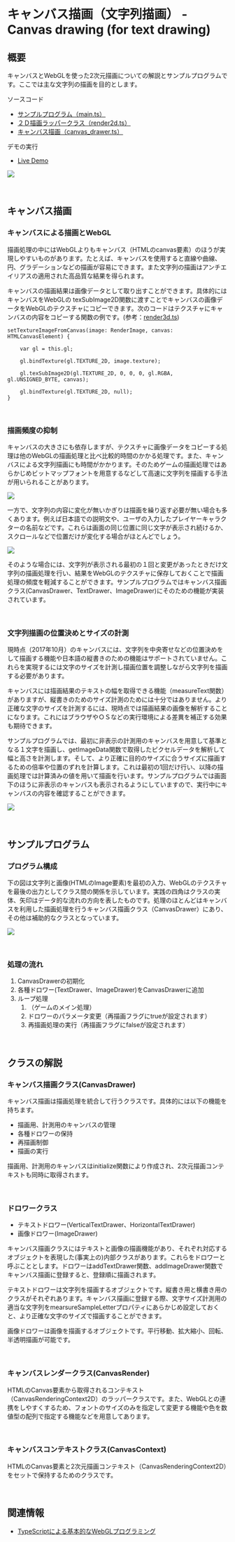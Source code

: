 # キャンバス描画（文字列描画） - Canvas drawing (for text drawing)

## 概要

キャンバスとWebGLを使った2次元描画についての解説とサンプルプログラムです。ここでは主な文字列の描画を目的とします。

ソースコード

- [サンプルプログラム（main.ts）](./main.ts)
- [２Ｄ描画ラッパークラス（render2d.ts）](../tips_core/render2d.ts)
- [キャンバス描画（canvas_drawer.ts）](../tips_core/canvas_drawer.ts)

デモの実行

- [Live Demo](https://warotarock.github.io/ptw_tips/tips/canvas_drawing/)

![](./canvas_drawing_fig001.png)

<br />

## キャンバス描画

### キャンバスによる描画とWebGL

描画処理の中にはWebGLよりもキャンバス（HTMLのcanvas要素）のほうが実現しやすいものがあります。たとえば、キャンバスを使用すると直線や曲線、円、グラデーションなどの描画が容易にできます。また文字列の描画はアンチエイリアスの適用された高品質な結果を得られます。

キャンバスの描画結果は画像データとして取り出すことができます。具体的にはキャンバスをWebGLの texSubImage2D関数に渡すことでキャンバスの画像データをWebGLのテクスチャにコピーできます。次のコードはテクスチャにキャンバスの内容をコピーする関数の例です。(参考：[render3d.ts](../tips_core/render3d.ts))

```
setTextureImageFromCanvas(image: RenderImage, canvas: HTMLCanvasElement) {

    var gl = this.gl;

    gl.bindTexture(gl.TEXTURE_2D, image.texture);

    gl.texSubImage2D(gl.TEXTURE_2D, 0, 0, 0, gl.RGBA, gl.UNSIGNED_BYTE, canvas);

    gl.bindTexture(gl.TEXTURE_2D, null);
}
```

<br />

### 描画頻度の抑制

キャンバスの大きさにも依存しますが、テクスチャに画像データをコピーする処理は他のWebGLの描画処理と比べ比較的時間のかかる処理です。また、キャンバスによる文字列描画にも時間がかかります。そのためゲームの描画処理ではあらかじめビットマップフォントを用意するなどして高速に文字列を描画する手法が用いられることがあります。

![](./canvas_drawing_fig003.png)

一方で、文字列の内容に変化が無いかぎりは描画を繰り返す必要が無い場合も多くあります。例えば日本語での説明文や、ユーザの入力したプレイヤーキャラクターの名前などです。これらは画面の同じ位置に同じ文字が表示され続けるか、スクロールなどで位置だけが変化する場合がほとんどでしょう。

![](./canvas_drawing_fig004.png)

そのような場合には、文字列が表示される最初の１回と変更があったときだけ文字列の描画処理を行い、結果をWebGLのテクスチャに保存しておくことで描画処理の頻度を軽減することができます。サンプルプログラムではキャンバス描画クラス(CanvasDrawer、TextDrawer、ImageDrawer)にそのための機能が実装されています。

<br />

### 文字列描画の位置決めとサイズの計測

現時点（2017年10月）のキャンバスには、文字列を中央寄せなどの位置決めをして描画する機能や日本語の縦書きのための機能はサポートされていません。これらを実現するには文字のサイズを計測し描画位置を調整しながら文字列を描画する必要があります。

キャンバスには描画結果のテキストの幅を取得できる機能（measureText関数）がありますが、縦書きのためのサイズ計測のためには十分ではありません。より正確な文字のサイズを計測するには、現時点では描画結果の画像を解析することになります。これにはブラウザやＯＳなどの実行環境による差異を補正する効果も期待できます。

サンプルプログラムでは、最初に非表示の計測用のキャンバスを用意して基準となる１文字を描画し、getImageData関数で取得したピクセルデータを解析して幅と高さを計測します。そして、より正確に目的のサイズに合うサイズに描画するための倍率や位置のずれを計算します。これは最初の1回だけ行い、以降の描画処理では計算済みの値を用いて描画を行います。サンプルプログラムでは画面下のほうに非表示のキャンバスも表示されるようにしていますので、実行中にキャンバスの内容を確認することができます。

![](./canvas_drawing_fig005.png)

<br />

## サンプルプログラム

### プログラム構成

下の図は文字列と画像(HTMLのImage要素)を最初の入力、WebGLのテクスチャを最後の出力としてクラス間の関係を示しています。実践の四角はクラスの実体、矢印はデータ的な流れの方向を表したものです。処理のほとんどはキャンバスを利用した描画処理を行うキャンバス描画クラス（CanvasDrawer）にあり、その他は補助的なクラスとなっています。

![](./canvas_drawing_fig002.png)

<br />

### 処理の流れ

1. CanvasDrawerの初期化
2. 各種ドロワー(TextDrawer、ImageDrawer)をCanvasDrawerに追加
3. ループ処理
    1. （ゲームのメイン処理）
    2. ドロワーのパラメータ変更（再描画フラグにtrueが設定されます）
    3. 再描画処理の実行（再描画フラグにfalseが設定されます）

<br />

## クラスの解説

### キャンバス描画クラス(CanvasDrawer)

キャンバス描画は描画処理を統合して行うクラスです。具体的には以下の機能を持ちます。

- 描画用、計測用のキャンバスの管理
- 各種ドロワーの保持
- 再描画制御
- 描画の実行

描画用、計測用のキャンバスはinitialize関数により作成され、2次元描画コンテキストも同時に取得されます。

<br />

### ドロワークラス

- テキストドロワー(VerticalTextDrawer、HorizontalTextDrawer)
- 画像ドロワー(ImageDrawer)

キャンバス描画クラスにはテキストと画像の描画機能があり、それぞれ対応するオブジェクトを表現した(事実上の)内部クラスがあります。これらをドロワーと呼ぶこととします。ドロワーはaddTextDrawer関数、addImageDrawer関数でキャンバス描画に登録すると、登録順に描画されます。

テキストドロワーは文字列を描画するオブジェクトです。縦書き用と横書き用のクラスがそれぞれあります。キャンバス描画に登録する際、文字サイズ計測用の適当な文字列をmearsureSampleLetterプロパティにあらかじめ設定しておくと、より正確な文字のサイズで描画することができます。

画像ドロワーは画像を描画するオブジェクトです。平行移動、拡大縮小、回転、半透明描画が可能です。

<br />

### キャンバスレンダークラス(CanvasRender)

HTMLのCanvas要素から取得されるコンテキスト（CanvasRenderingContext2D）のラッパークラスです。また、WebGLとの連携をしやすくするため、フォントのサイズのみを指定して変更する機能や色を数値型の配列で指定する機能などを用意してあります。

<br />

### キャンバスコンテキストクラス(CanvasContext)

HTMLのCanvas要素と2次元描画コンテキスト（CanvasRenderingContext2D）をセットで保持するためのクラスです。

<br />

## 関連情報

- [TypeScriptによる基本的なWebGLプログラミング](./basic_webgl_ts/)

<br />
